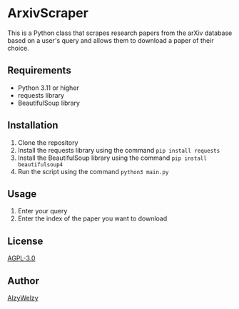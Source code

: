 # ArxivScraper

This is a Python class that scrapes research papers from the arXiv database based on a user's query and allows them to download a paper of their choice.

## Requirements
- Python 3.11 or higher
- requests library
- BeautifulSoup library

## Installation
1. Clone the repository
2. Install the requests library using the command `pip install requests`
3. Install the BeautifulSoup library using the command `pip install beautifulsoup4`
4. Run the script using the command `python3 main.py`

## Usage
1. Enter your query
2. Enter the index of the paper you want to download

## License
[AGPL-3.0](https://choosealicense.com/licenses/agpl-3.0/)

## Author
[AlzyWelzy](https://github.com/AlzyWelzy)